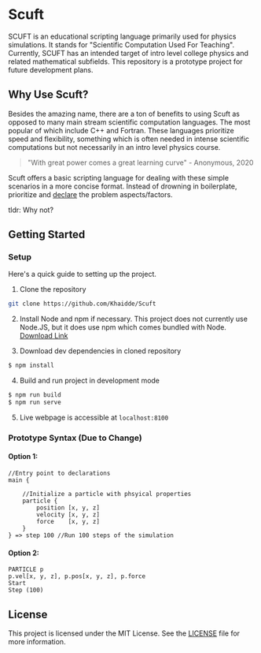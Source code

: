 # Scuft
SCUFT is an educational scripting language primarily used for physics simulations. It stands for "Scientific Computation
Used For Teaching". Currently, SCUFT has an intended target of intro level college physics and related mathematical subfields. This repository is a prototype project for future development plans.

## Why Use Scuft?
Besides the amazing name, there are a ton of benefits to using Scuft as opposed to many main stream scientific computation languages. The most popular of which include C++ and Fortran. These languages prioritize speed and flexibility, something which is often needed in intense scientific computations but not necessarily in an intro level physics course. 

> "With great power comes a great learning curve" - Anonymous, 2020

Scuft offers a basic scripting language for dealing with these simple scenarios in a more concise format. Instead of drowning in boilerplate, prioritize and [declare](https://en.wikipedia.org/wiki/Declarative_programming) the problem aspects/factors.

tldr: Why not?

## Getting Started

### Setup
Here's a quick guide to setting up the project.

1) Clone the repository

```sh
git clone https://github.com/Khaidde/Scuft
```

2) Install Node and npm if necessary. This project does not currently use Node.JS, but it does use npm which comes bundled with Node. [Download Link](https://nodejs.org/en/download/)

3) Download dev dependencies in cloned repository
```sh
$ npm install
```

4) Build and run project in development mode

```sh
$ npm run build
$ npm run serve
```

5) Live webpage is accessible at `localhost:8100`

### Prototype Syntax (Due to Change)
#### Option 1:
```
//Entry point to declarations 
main {

    //Initialize a particle with phsyical properties
    particle {
        position [x, y, z]
        velocity [x, y, z]
        force    [x, y, z]
    }
} => step 100 //Run 100 steps of the simulation
```
#### Option 2:
```
PARTICLE p
p.vel[x, y, z], p.pos[x, y, z], p.force 
Start
Step (100)
```

## License

This project is licensed under the MIT License.  See the [LICENSE](LICENSE) file for more information.